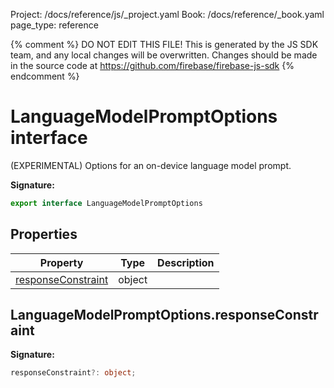 Project: /docs/reference/js/_project.yaml
Book: /docs/reference/_book.yaml
page_type: reference

{% comment %}
DO NOT EDIT THIS FILE!
This is generated by the JS SDK team, and any local changes will be
overwritten. Changes should be made in the source code at
https://github.com/firebase/firebase-js-sdk
{% endcomment %}

# LanguageModelPromptOptions interface
(EXPERIMENTAL) Options for an on-device language model prompt.

<b>Signature:</b>

```typescript
export interface LanguageModelPromptOptions 
```

## Properties

|  Property | Type | Description |
|  --- | --- | --- |
|  [responseConstraint](./ai.languagemodelpromptoptions.md#languagemodelpromptoptionsresponseconstraint) | object |  |

## LanguageModelPromptOptions.responseConstraint

<b>Signature:</b>

```typescript
responseConstraint?: object;
```
